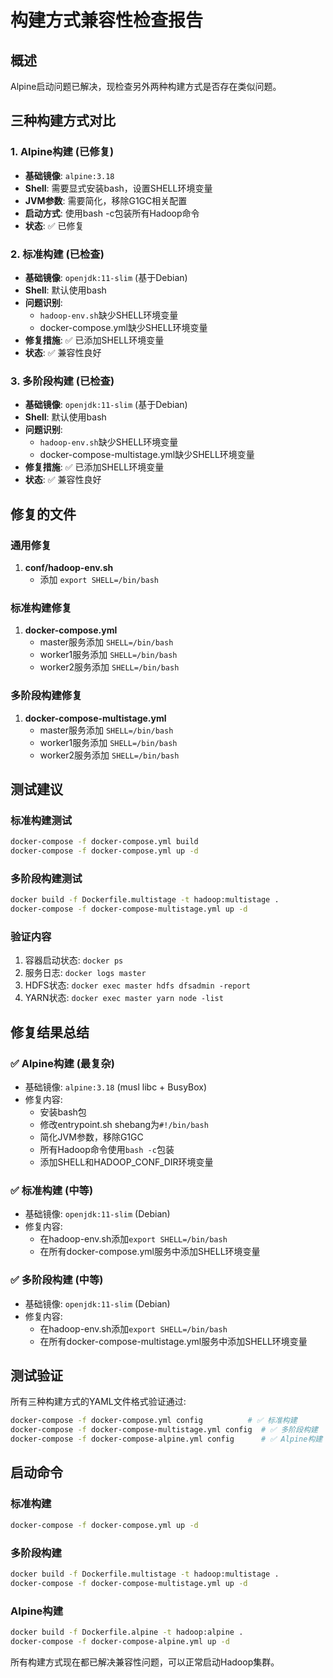 # 构建方式兼容性检查报告

## 概述
Alpine启动问题已解决，现检查另外两种构建方式是否存在类似问题。

## 三种构建方式对比

### 1. Alpine构建 (已修复)
- **基础镜像**: `alpine:3.18`
- **Shell**: 需要显式安装bash，设置SHELL环境变量
- **JVM参数**: 需要简化，移除G1GC相关配置
- **启动方式**: 使用bash -c包装所有Hadoop命令
- **状态**: ✅ 已修复

### 2. 标准构建 (已检查)
- **基础镜像**: `openjdk:11-slim` (基于Debian)
- **Shell**: 默认使用bash
- **问题识别**: 
  - `hadoop-env.sh`缺少SHELL环境变量
  - docker-compose.yml缺少SHELL环境变量
- **修复措施**: ✅ 已添加SHELL环境变量
- **状态**: ✅ 兼容性良好

### 3. 多阶段构建 (已检查)
- **基础镜像**: `openjdk:11-slim` (基于Debian)
- **Shell**: 默认使用bash
- **问题识别**: 
  - `hadoop-env.sh`缺少SHELL环境变量
  - docker-compose-multistage.yml缺少SHELL环境变量
- **修复措施**: ✅ 已添加SHELL环境变量
- **状态**: ✅ 兼容性良好

## 修复的文件

### 通用修复
1. **conf/hadoop-env.sh**
   - 添加 `export SHELL=/bin/bash`

### 标准构建修复
1. **docker-compose.yml**
   - master服务添加 `SHELL=/bin/bash`
   - worker1服务添加 `SHELL=/bin/bash`
   - worker2服务添加 `SHELL=/bin/bash`

### 多阶段构建修复
1. **docker-compose-multistage.yml**
   - master服务添加 `SHELL=/bin/bash`
   - worker1服务添加 `SHELL=/bin/bash`
   - worker2服务添加 `SHELL=/bin/bash`

## 测试建议

### 标准构建测试
```bash
docker-compose -f docker-compose.yml build
docker-compose -f docker-compose.yml up -d
```

### 多阶段构建测试
```bash
docker build -f Dockerfile.multistage -t hadoop:multistage .
docker-compose -f docker-compose-multistage.yml up -d
```

### 验证内容
1. 容器启动状态: `docker ps`
2. 服务日志: `docker logs master`
3. HDFS状态: `docker exec master hdfs dfsadmin -report`
4. YARN状态: `docker exec master yarn node -list`

## 修复结果总结

### ✅ Alpine构建 (最复杂)
- 基础镜像: `alpine:3.18` (musl libc + BusyBox)
- 修复内容:
  - 安装bash包
  - 修改entrypoint.sh shebang为`#!/bin/bash`
  - 简化JVM参数，移除G1GC
  - 所有Hadoop命令使用`bash -c`包装
  - 添加SHELL和HADOOP_CONF_DIR环境变量

### ✅ 标准构建 (中等)
- 基础镜像: `openjdk:11-slim` (Debian)
- 修复内容:
  - 在hadoop-env.sh添加`export SHELL=/bin/bash`
  - 在所有docker-compose.yml服务中添加SHELL环境变量

### ✅ 多阶段构建 (中等)
- 基础镜像: `openjdk:11-slim` (Debian)
- 修复内容:
  - 在hadoop-env.sh添加`export SHELL=/bin/bash`
  - 在所有docker-compose-multistage.yml服务中添加SHELL环境变量

## 测试验证

所有三种构建方式的YAML文件格式验证通过:
```bash
docker-compose -f docker-compose.yml config          # ✅ 标准构建
docker-compose -f docker-compose-multistage.yml config  # ✅ 多阶段构建
docker-compose -f docker-compose-alpine.yml config      # ✅ Alpine构建
```

## 启动命令

### 标准构建
```bash
docker-compose -f docker-compose.yml up -d
```

### 多阶段构建
```bash
docker build -f Dockerfile.multistage -t hadoop:multistage .
docker-compose -f docker-compose-multistage.yml up -d
```

### Alpine构建
```bash
docker build -f Dockerfile.alpine -t hadoop:alpine .
docker-compose -f docker-compose-alpine.yml up -d
```

所有构建方式现在都已解决兼容性问题，可以正常启动Hadoop集群。